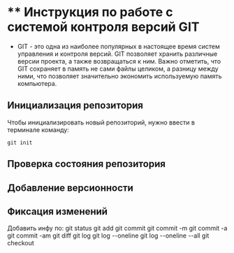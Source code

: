 # ** Инструкция по работе с системой контроля версий GIT

* GIT - это одна из наиболее популярных в настоящее время систем управления и контроля версий. GIT позволяет хранить различные версии проекта, а также возвращаться к ним. Важно отметить, что GIT сохраняет в память не сами файлы целиком, а разницу между ними, что позволяет значительно экономить используемую память компьютера. 






## Инициализация репозитория

Чтобы инициализировать новый репозиторий, нужно ввести в терминале команду: 

    git init
## Проверка состояния репозитория

## Добавление версионности

## Фиксация изменений

Добавить инфу по: 
git status
git add
git commit
git commit -m
git commit -a
git commit -am
git diff
git log
git log --oneline
git log --oneline --all
git checkout

